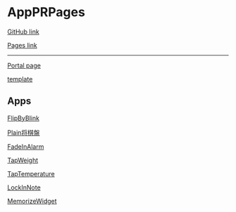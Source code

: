 AppPRPages
===========
[GitHub link](https://github.com/zwamr6aln/AppPRPages)

[Pages link](https://zwamr6aln.github.io/AppPRPages/)

* * *

[Portal page](portal)

[template](template)

Apps
-------------
[FlipByBlink](FlipByBlink)

[Plain将棋盤](Plain将棋盤)

[FadeInAlarm](FadeInAlarm)

[TapWeight](TapWeight)

[TapTemperature](TapTemperature)

[LockInNote](LockInNote)

[MemorizeWidget](MemorizeWidget)
